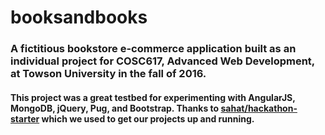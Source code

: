 # booksandbooks

### A fictitious bookstore e-commerce application built as an individual project for COSC617, Advanced Web Development, at Towson University in the fall of 2016.

#### This project was a great testbed for experimenting with AngularJS, MongoDB, jQuery, Pug, and Bootstrap. Thanks to [sahat/hackathon-starter](https://github.com/sahat/hackathon-starter) which we used to get our projects up and running.


